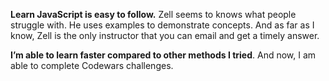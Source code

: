 **Learn JavaScript is easy to follow.** Zell seems to knows what people struggle with. He uses examples to demonstrate concepts. And as far as I know, Zell is the only instructor that you can email and get a timely answer.

**I’m able to learn faster compared to other methods I tried**. And now, I am able to complete Codewars challenges.
